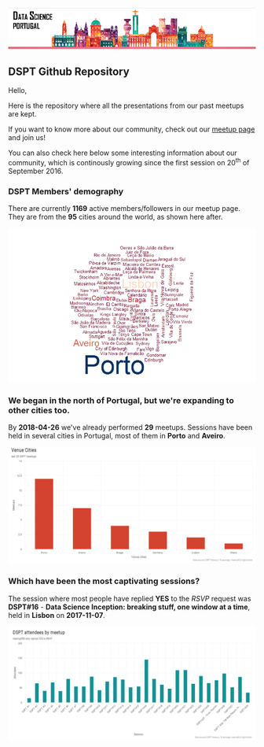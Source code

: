 
![](img/DSPT_logo.png)

DSPT Github Repository
----------------------

Hello,

Here is the repository where all the presentations from our past meetups are kept.

If you want to know more about our community, check out our [meetup page](https://www.meetup.com/datascienceportugal) and join us!

You can also check here below some interesting information about our community, which is continously growing since the first session on 20<sup>th</sup> of September 2016.

### DSPT Members' demography

There are currently **1169** active members/followers in our meetup page. They are from the **95** cities around the world, as shown here after.

![](README_files/figure-markdown_github/visualizing1-1.png)

### We began in the north of Portugal, but we're expanding to other cities too.

By **2018-04-26** we've already performed **29** meetups. Sessions have been held in several cities in Portugal, most of them in **Porto** and **Aveiro**.

![](README_files/figure-markdown_github/visualizing3-1.png)

### Which have been the most captivating sessions?

The session where most people have replied **YES** to the *RSVP* request was **DSPT\#16** - **Data Science Inception: breaking stuff, one window at a time**, held in **Lisbon** on **2017-11-07**.

![](README_files/figure-markdown_github/visualizing2-1.png)
